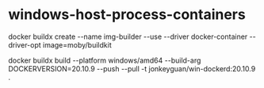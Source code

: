 # windows-host-process-containers

docker buildx create --name img-builder --use --driver docker-container --driver-opt image=moby/buildkit

docker buildx build --platform windows/amd64 --build-arg DOCKERVERSION=20.10.9 --push --pull -t jonkeyguan/win-dockerd:20.10.9 .
